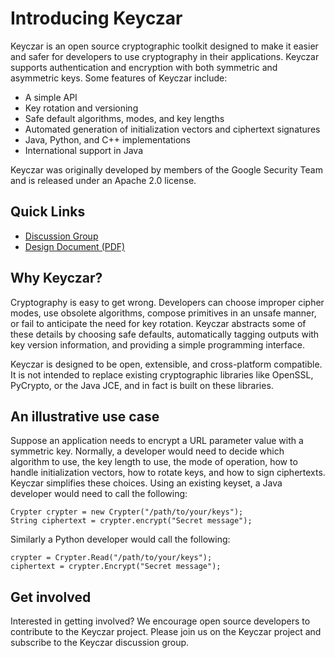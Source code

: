 Introducing Keyczar
===================

Keyczar is an open source cryptographic toolkit designed to make it
easier and safer for developers to use cryptography in their
applications. Keyczar supports authentication and encryption with both
symmetric and asymmetric keys. Some features of Keyczar include:

- A simple API
- Key rotation and versioning
- Safe default algorithms, modes, and key lengths
- Automated generation of initialization vectors and ciphertext signatures
- Java, Python, and C++ implementations
- International support in Java

Keyczar was originally developed by members of the Google Security
Team and is released under an Apache 2.0 license.

Quick Links
-----------

- [Discussion Group](http://groups.google.com/group/keyczar-discuss)
- [Design Document (PDF)](http://keyczar.googlecode.com/files/keyczar05b.pdf)

Why Keyczar?
------------

Cryptography is easy to get wrong. Developers can choose improper
cipher modes, use obsolete algorithms, compose primitives in an unsafe
manner, or fail to anticipate the need for key rotation. Keyczar
abstracts some of these details by choosing safe defaults,
automatically tagging outputs with key version information, and
providing a simple programming interface.

Keyczar is designed to be open, extensible, and cross-platform
compatible. It is not intended to replace existing cryptographic
libraries like OpenSSL, PyCrypto, or the Java JCE, and in fact is
built on these libraries.

An illustrative use case
------------------------

Suppose an application needs to encrypt a URL parameter value with a
symmetric key. Normally, a developer would need to decide which
algorithm to use, the key length to use, the mode of operation, how to
handle initialization vectors, how to rotate keys, and how to sign
ciphertexts. Keyczar simplifies these choices. Using an existing
keyset, a Java developer would need to call the following:

    Crypter crypter = new Crypter("/path/to/your/keys");
    String ciphertext = crypter.encrypt("Secret message");

Similarly a Python developer would call the following:

    crypter = Crypter.Read("/path/to/your/keys");
    ciphertext = crypter.Encrypt("Secret message");

Get involved
------------

Interested in getting involved? We encourage open source developers to
contribute to the Keyczar project. Please join us on the Keyczar
project and subscribe to the Keyczar discussion group.
